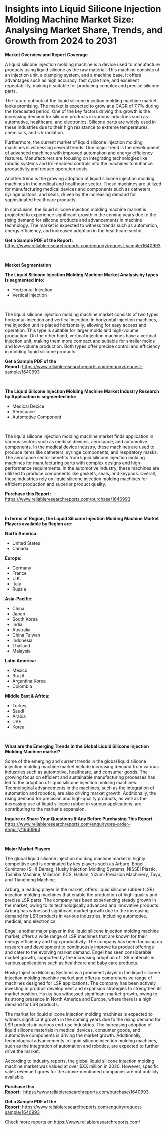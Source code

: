 <p><h1>Insights into Liquid Silicone Injection Molding Machine Market Size: Analysing Market Share, Trends, and Growth from 2024 to 2031</h1></p><p><strong>Market Overview and Report Coverage</strong></p>
<p><p>A liquid silicone injection molding machine is a device used to manufacture products using liquid silicone as the raw material. This machine consists of an injection unit, a clamping system, and a machine base. It offers advantages such as high accuracy, fast cycle time, and excellent repeatability, making it suitable for producing complex and precise silicone parts.</p><p>The future outlook of the liquid silicone injection molding machine market looks promising. The market is expected to grow at a CAGR of 7.7% during the forecasted period. One of the key factors driving this growth is the increasing demand for silicone products in various industries such as automotive, healthcare, and electronics. Silicone parts are widely used in these industries due to their high resistance to extreme temperatures, chemicals, and UV radiation.</p><p>Furthermore, the current market of liquid silicone injection molding machines is witnessing several trends. One major trend is the development of advanced machines with improved automation and energy efficiency features. Manufacturers are focusing on integrating technologies like robotic systems and IoT-enabled controls into the machines to enhance productivity and reduce operation costs.</p><p>Another trend is the growing adoption of liquid silicone injection molding machines in the medical and healthcare sector. These machines are utilized for manufacturing medical devices and components such as catheters, syringe pistons, and seals, driven by the increasing demand for sophisticated healthcare products.</p><p>In conclusion, the liquid silicone injection molding machine market is projected to experience significant growth in the coming years due to the rising demand for silicone products and advancements in machine technology. The market is expected to witness trends such as automation, energy efficiency, and increased adoption in the healthcare sector.</p></p>
<p><strong>Get a Sample PDF of the Report:</strong> <a href="https://www.reliableresearchreports.com/enquiry/request-sample/1640993">https://www.reliableresearchreports.com/enquiry/request-sample/1640993</a></p>
<p>&nbsp;</p>
<p><strong>Market Segmentation</strong></p>
<p><strong>The Liquid Silicone Injection Molding Machine Market Analysis by types is segmented into:</strong></p>
<p><ul><li>Horizontal Injection</li><li>Vertical Injection</li></ul></p>
<p>&nbsp;</p>
<p><p>The liquid silicone injection molding machine market consists of two types: horizontal injection and vertical injection. In horizontal injection machines, the injection unit is placed horizontally, allowing for easy access and operation. This type is suitable for larger molds and high-volume production. On the other hand, vertical injection machines have a vertical injection unit, making them more compact and suitable for smaller molds and low-volume production. Both types offer precise control and efficiency in molding liquid silicone products.</p></p>
<p><strong>Get a Sample PDF of the Report:</strong>&nbsp;<a href="https://www.reliableresearchreports.com/enquiry/request-sample/1640993">https://www.reliableresearchreports.com/enquiry/request-sample/1640993</a></p>
<p>&nbsp;</p>
<p><strong>The Liquid Silicone Injection Molding Machine Market Industry Research by Application is segmented into:</strong></p>
<p><ul><li>Medical Decice</li><li>Aerospace</li><li>Automotive Component</li></ul></p>
<p>&nbsp;</p>
<p><p>The liquid silicone injection molding machine market finds application in various sectors such as medical devices, aerospace, and automotive components. In the medical device industry, these machines are used to produce items like catheters, syringe components, and respiratory masks. The aerospace sector benefits from liquid silicone injection molding machines for manufacturing parts with complex designs and high-performance requirements. In the automotive industry, these machines are utilized to produce components like gaskets, seals, and keypads. Overall, these industries rely on liquid silicone injection molding machines for efficient production and superior product quality.</p></p>
<p><strong>Purchase this Report:</strong>&nbsp; <a href="https://www.reliableresearchreports.com/purchase/1640993">https://www.reliableresearchreports.com/purchase/1640993</a></p>
<p>&nbsp;</p>
<p><strong>In terms of Region, the Liquid Silicone Injection Molding Machine Market Players available by Region are:</strong></p>
<p>
    <p> <strong> North America: </strong>
        <ul>
            <li>United States</li>
            <li>Canada</li>
        </ul>
        </p> 
    <p> <strong> Europe: </strong>
        <ul>
            <li>Germany</li>
            <li>France</li>
            <li>U.K.</li>
            <li>Italy</li>
            <li>Russia</li>
        </ul>
        </p> 
    <p> <strong> Asia-Pacific: </strong>
        <ul>
            <li>China</li>
            <li>Japan</li>
            <li>South Korea</li>
            <li>India</li>
            <li>Australia</li>
            <li>China Taiwan</li>
            <li>Indonesia</li>
            <li>Thailand</li>
            <li>Malaysia</li>
        </ul>
        </p> 
    <p> <strong> Latin America: </strong>
        <ul>
            <li>Mexico</li>
            <li>Brazil</li>
            <li>Argentina Korea</li>
            <li>Colombia</li>
        </ul>
        </p> 
    <p> <strong> Middle East & Africa: </strong>
        <ul>
            <li>Turkey</li>
            <li>Saudi</li>
            <li>Arabia</li>
            <li>UAE</li>
            <li>Korea</li>
        </ul>
    </p>
    </p>
<p>&nbsp;</p>
<p><strong>What are the Emerging Trends in the Global Liquid Silicone Injection Molding Machine market?</strong></p>
<p><p>Some of the emerging and current trends in the global liquid silicone injection molding machine market include increasing demand from various industries such as automotive, healthcare, and consumer goods. The growing focus on efficient and sustainable manufacturing processes has led to the adoption of liquid silicone injection molding machines. Technological advancements in the machines, such as the integration of automation and robotics, are also driving market growth. Additionally, the rising demand for precision and high-quality products, as well as the increasing use of liquid silicone rubber in various applications, are contributing to the market's expansion.</p></p>
<p><strong>Inquire or Share Your Questions If Any Before Purchasing This Report</strong>- <a href="https://www.reliableresearchreports.com/enquiry/pre-order-enquiry/1640993">https://www.reliableresearchreports.com/enquiry/pre-order-enquiry/1640993</a></p>
<p>&nbsp;</p>
<p><strong>Major Market Players</strong></p>
<p><p>The global liquid silicone injection molding machine market is highly competitive and is dominated by key players such as Arburg, Engel, Sumitomo (SHI) Demag, Husky Injection Molding Systems, NISSEI Plastic, Toshiba Machine, Milacron, FCS, Haitian, Yizumi Precision Machinery, Tayu, and Tiancheng Machine.</p><p>Arburg, a leading player in the market, offers liquid silicone rubber (LSR) injection molding machines that enable the production of high-quality and precise LSR parts. The company has been experiencing steady growth in the market, owing to its technologically advanced and innovative products. Arburg has witnessed significant market growth due to the increasing demand for LSR products in various industries, including automotive, medical, and electronics.</p><p>Engel, another major player in the liquid silicone injection molding machine market, offers a wide range of LSR machines that are known for their energy efficiency and high productivity. The company has been focusing on research and development to continuously improve its product offerings and cater to the evolving market demand. Engel has seen considerable market growth, supported by the increasing adoption of LSR materials in various applications such as healthcare and baby care products.</p><p>Husky Injection Molding Systems is a prominent player in the liquid silicone injection molding machine market and offers a comprehensive range of machines designed for LSR applications. The company has been actively investing in product development and expansion strategies to strengthen its market position. Husky has witnessed significant market growth, owing to its strong presence in North America and Europe, where there is a high demand for LSR products.</p><p>The market for liquid silicone injection molding machines is expected to witness significant growth in the coming years due to the rising demand for LSR products in various end-use industries. The increasing adoption of liquid silicone materials in medical devices, consumer goods, and automotive components is driving the market growth. Additionally, technological advancements in liquid silicone injection molding machines, such as the integration of automation and robotics, are expected to further drive the market.</p><p>According to industry reports, the global liquid silicone injection molding machine market was valued at over $XX million in 2020. However, specific sales revenue figures for the above-mentioned companies are not publicly available.</p></p>
<p><strong>Purchase this Report:</strong>&nbsp;&nbsp;<a href="https://www.reliableresearchreports.com/purchase/1640993">https://www.reliableresearchreports.com/purchase/1640993</a></p>
<p></p>
<p><strong>Get a Sample PDF of the Report:</strong>&nbsp;<a href="https://www.reliableresearchreports.com/enquiry/request-sample/1640993">https://www.reliableresearchreports.com/enquiry/request-sample/1640993</a></p>
<p>Check more reports on https://www.reliableresearchreports.com/</p>
